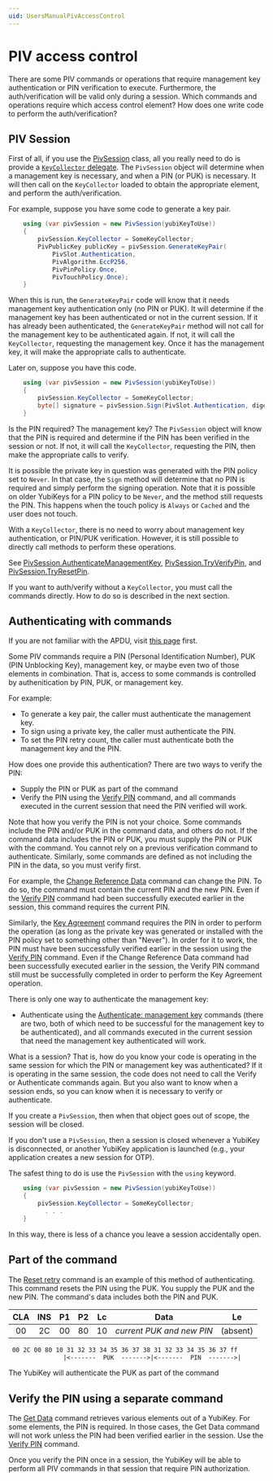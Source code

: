 ```yaml
---
uid: UsersManualPivAccessControl
---
```


<!-- Copyright 2021 Yubico AB

Licensed under the Apache License, Version 2.0 (the "License");
you may not use this file except in compliance with the License.
You may obtain a copy of the License at

    http://www.apache.org/licenses/LICENSE-2.0

Unless required by applicable law or agreed to in writing, software
distributed under the License is distributed on an "AS IS" BASIS,
WITHOUT WARRANTIES OR CONDITIONS OF ANY KIND, either express or implied.
See the License for the specific language governing permissions and
limitations under the License. -->

# PIV access control

There are some PIV commands or operations that require management key authentication or
PIN verification to execute. Furthermore, the auth/verification will be valid only during
a session. Which commands and operations require which access control element? How does
one write code to perform the auth/verification?

## PIV Session

First of all, if you use the [PivSession](xref:Yubico.YubiKey.Piv.PivSession)
class, all you really need to do is provide a
[`KeyCollector` delegate](xref:UsersManualDelegatesInSdk). The `PivSession`
object will determine when a management key is necessary, and when a PIN (or PUK) is
necessary. It will then call on the `KeyCollector` loaded to obtain the appropriate
element, and perform the auth/verification.

For example, suppose you have some code to generate a key pair.

```C#
    using (var pivSession = new PivSession(yubiKeyToUse))
    {
        pivSession.KeyCollector = SomeKeyCollector;
        PivPublicKey publicKey = pivSession.GenerateKeyPair(
            PivSlot.Authentication,
            PivAlgorithm.EccP256,
            PivPinPolicy.Once,
            PivTouchPolicy.Once);
    }
```

When this is run, the `GenerateKeyPair` code will know that it needs management key
authentication only (no PIN or PUK). It will determine if the management key has been
authenticated or not in the current session. If it has already been authenticated, the
`GenerateKeyPair` method will not call for the management key to be authenticated again.
If not, it will call the `KeyCollector`, requesting the management key. Once it has the
management key, it will make the appropriate calls to authenticate.

Later on, suppose you have this code.

```C#
    using (var pivSession = new PivSession(yubiKeyToUse))
    {
        pivSession.KeyCollector = SomeKeyCollector;
        byte[] signature = pivSession.Sign(PivSlot.Authentication, digestData);
    }
```

Is the PIN required? The management key? The `PivSession` object will know that the PIN is
required and determine if the PIN has been verified in the session or not. If not, it will
call the `KeyCollector`, requesting the PIN, then make the appropriate calls to verify.

It is possible the private key in question was generated with the PIN policy set to
`Never`. In that case, the `Sign` method will determine that no PIN is required and simply
perform the signing operation. Note that it is possible on older YubiKeys for a PIN policy
to be `Never`, and the method still requests the PIN. This happens when the touch policy
is `Always` or `Cached` and the user does not touch.

With a `KeyCollector`, there is no need to worry about management key authentication, or
PIN/PUK verification. However, it is still possible to directly call methods to perform
these operations.

See [PivSession.AuthenticateManagementKey](xref:Yubico.YubiKey.Piv.PivSession.TryAuthenticateManagementKey%2a),
[PivSession.TryVerifyPin](xref:Yubico.YubiKey.Piv.PivSession.TryVerifyPin%2a), and
[PivSession.TryResetPin](xref:Yubico.YubiKey.Piv.PivSession.TryResetPin%2a).

If you want to auth/verify without a `KeyCollector`, you must call the commands directly.
How to do so is described in the next section.

## Authenticating with commands

If you are not familiar with the APDU, visit [this page](xref:UsersManualApdu) first.

Some PIV commands require a PIN (Personal Identification Number), PUK (PIN Unblocking
Key), management key, or maybe even two of those elements in combination. That is, access
to some commands is controlled by authenitication by PIN, PUK, or management key.

For example:

* To generate a key pair, the caller must authenticate the management key.
* To sign using a private key, the caller must authenticate the PIN.
* To set the PIN retry count, the caller must authenticate both the management key and the
  PIN.

How does one provide this authentication? There are two ways to verify the PIN:

* Supply the PIN or PUK as part of the command
* Verify the PIN using the [Verify PIN](commands.md#verify) command, and all commands
  executed in the current session that need the PIN verified will work.

Note that how you verify the PIN is not your choice. Some commands include the PIN and/or
PUK in the command data, and others do not. If the command data includes the PIN or PUK,
you must supply the PIN or PUK with the command. You cannot rely on a previous
verification command to authenticate. Similarly, some commands are defined as not
including the PIN in the data, so you must verify first.

For example, the [Change Reference Data](commands.md#change-reference-data) command
can change the PIN. To do so, the command must contain the current PIN and the new PIN.
Even if the [Verify PIN](commands.md#verify) command had been successfully executed
earlier in the session, this command requires the current PIN.

Similarly, the [Key Agreement](commands.md#authenticate-key-agreement) command
requires the PIN in order to perform the operation (as long as the private key was
generated or installed with the PIN policy set to something other than "Never"). In order
for it to work, the PIN must have been successfully verified earlier in the session using
the [Verify PIN](commands.md#verify) command. Even if the Change Reference Data
command had been successfully executed earlier in the session, the Verify PIN command
still must be successfully completed in order to perform the Key Agreement operation.

There is only one way to authenticate the management key:

* Authenticate using the [Authenticate: management key](commands.md#authenticate-management-key)
  commands (there are two, both of which need to be successful for the management key to be
  authenticated), and all commands executed in the current session that need the management
  key authenticated will work.

What is a session? That is, how do you know your code is operating in the same session for
which the PIN or management key was authenticated? If it is operating in the same session,
the code does not need to call the Verify or Authenticate commands again. But you also
want to know when a session ends, so you can know when it is necessary to verify or
authenticate.

If you create a `PivSession`, then when that object goes out of scope, the session will be
closed.

If you don't use a `PivSession`, then a session is closed whenever a YubiKey is
disconnected, or another YubiKey application is launched (e.g., your application creates a
new session for OTP).

The safest thing to do is use the `PivSession` with the `using` keyword.

```C#
    using (var pivSession = new PivSession(yubiKeyToUse))
    {
        pivSession.KeyCollector = SomeKeyCollector;
          . . .
    }
```

In this way, there is less of a chance you leave a session accidentally open.

## Part of the command

The [Reset retry](commands.md#reset-retry-recover-the-pin) command is an example of
this method of authenticating. This command resets the PIN using the PUK. You supply the
PUK and the new PIN. The command's data includes both the PIN and PUK.

| CLA | INS | P1 | P2 | Lc |           Data            |    Le    |
|:---:|:---:|:--:|:--:|:--:|:-------------------------:|:--------:| 
| 00  | 2C  | 00 | 80 | 10 | *current PUK and new PIN* | (absent) |

```txt
 00 2C 00 80 10 31 32 33 34 35 36 37 38 31 32 33 34 35 36 37 ff
               |<-------  PUK  ------->|<-------  PIN  ------->|
```

The YubiKey will authenticate the PUK as part of the command

## Verify the PIN using a separate command

The [Get Data](commands.md#get-data) command retrieves various elements out of a
YubiKey. For some elements, the PIN is required. In those cases, the Get Data command will
not work unless the PIN had been verified earlier in the session. Use the
[Verify PIN](commands.md#verify) command.

Once you verify the PIN once in a session, the YubiKey will be able to perform all PIV
commands in that session that require PIN authorization.
